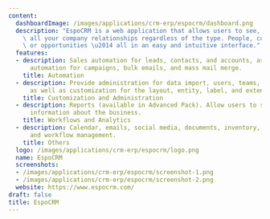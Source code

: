 ```yaml
---
content:
  dashboardImage: /images/applications/crm-erp/espocrm/dashboard.png
  description: "EspoCRM is a web application that allows users to see, enter and evaluate\
    \ all your company relationships regardless of the type. People, companies, projects\
    \ or opportunities \u2014 all in an easy and intuitive interface."
  features:
  - description: Sales automation for leads, contacts, and accounts, as well as marketing
      automation for campaigns, bulk emails, and mass mail merge.
    title: Automation
  - description: Provide administration for data import, users, teams, and roles,
      as well as customization for the layout, entity, label, and extensions.
    title: Customization and Administration
  - description: Reports (available in Advanced Pack). Allow users to see gathered
      information about the business.
    title: Workflows and Analytics
  - description: Calendar, emails, social media, documents, inventory, telephony,
      and workflow management.
    title: Others
  logo: /images/applications/crm-erp/espocrm/logo.png
  name: EspoCRM
  screenshots:
  - /images/applications/crm-erp/espocrm/screenshot-1.png
  - /images/applications/crm-erp/espocrm/screenshot-2.png
  website: https://www.espocrm.com/
draft: false
title: EspoCRM
---
```


